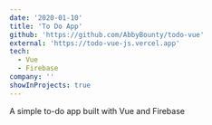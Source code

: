 ```yaml
---
date: '2020-01-10'
title: 'To Do App'
github: 'https://github.com/AbbyBounty/todo-vue'
external: 'https://todo-vue-js.vercel.app'
tech:
  - Vue
  - Firebase
company: ''
showInProjects: true
---
```


A simple to-do app built with Vue and Firebase
